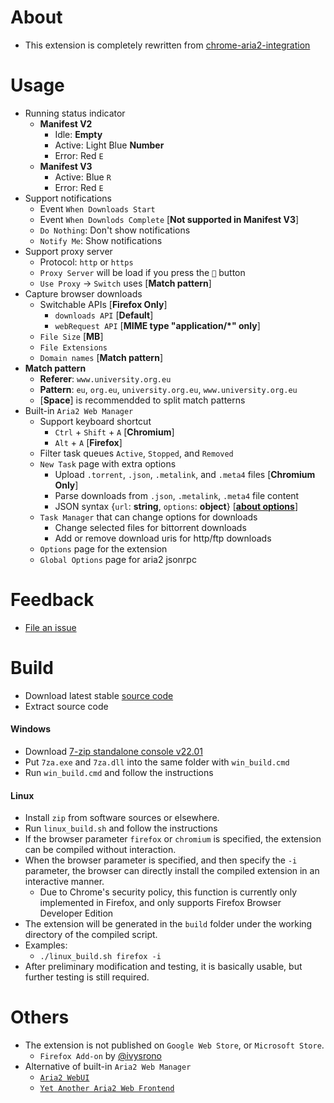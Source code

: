 # About

- This extension is completely rewritten from [chrome-aria2-integration](https://github.com/robbielj/chrome-aria2-integration)

# Usage
- Running status indicator
    - **Manifest V2**
        - Idle: **Empty**
        - Active: Light Blue **Number**
        - Error: Red `E`
    - **Manifest V3**
        - Active: Blue `R`
        - Error: Red `E`
- Support notifications
    - Event `When Downloads Start`
    - Event `When Downlods Complete` [**Not supported in Manifest V3**]
    - `Do Nothing`: Don't show notifications
    - `Notify Me`: Show notifications
- Support proxy server
    - Protocol: `http` or `https`
    - `Proxy Server` will be load if you press the `🔖` button
    - `Use Proxy` → `Switch` uses [**Match pattern**]
- Capture browser downloads
    - Switchable APIs  [**Firefox Only**]
        - `downloads API` [**Default**]
        - `webRequest API` [**MIME type "application/\*" only**]
    - `File Size` [**MB**]
    - `File Extensions`
    - `Domain names` [**Match pattern**]
- **Match pattern**
    - **Referer**: `www.university.org.eu`
    - **Pattern**: `eu`, `org.eu`, `university.org.eu`, `www.university.org.eu`
    - [**Space**] is recommendded to split match patterns
- Built-in `Aria2 Web Manager`
    - Support keyboard shortcut
        - `Ctrl` + `Shift` + `A` [**Chromium**]
        - `Alt` + `A` [**Firefox**]
    - Filter task queues `Active`, `Stopped`, and `Removed`
    - `New Task` page with extra options
        - Upload `.torrent`, `.json`, `.metalink`, and `.meta4` files [**Chromium Only**]
        - Parse downloads from `.json`, `.metalink`, `.meta4` file content
        - JSON syntax {`url`: **string**, `options`: **object**} [**[about options](https://aria2.github.io/manual/en/html/aria2c.html#options)**]
    - `Task Manager` that can change options for downloads
        - Change selected files for bittorrent downloads
        - Add or remove download uris for http/ftp downloads
    - `Options` page for the extension
    - `Global Options` page for aria2 jsonrpc

# Feedback

- [File an issue](https://github.com/jc3213/download_with_aria2/issues/new/)

# Build

- Download latest stable [source code](https://github.com/jc3213/download_with_aria2/releases/latest)
- Extract source code

#### Windows
- Download [7-zip standalone console v22.01](https://www.7-zip.org/a/7z2201-extra.7z)
- Put `7za.exe` and `7za.dll` into the same folder with `win_build.cmd`
- Run `win_build.cmd` and follow the instructions

#### Linux
- Install `zip` from software sources or elsewhere.
- Run `linux_build.sh` and follow the instructions
- If the browser parameter `firefox` or `chromium` is specified, the extension can be compiled without interaction.
- When the browser parameter is specified, and then specify the `-i` parameter, the browser can directly install the compiled extension in an interactive manner.
    - Due to Chrome's security policy, this function is currently only implemented in Firefox, and only supports Firefox Browser Developer Edition
- The extension will be generated in the `build` folder under the working directory of the compiled script.
- Examples:
    - `./linux_build.sh firefox -i`
- After preliminary modification and testing, it is basically usable, but further testing is still required.

# Others

- The extension is not published on `Google Web Store`, or `Microsoft Store`.
    - `Firefox Add-on` by [@ivysrono](https://addons.mozilla.org/firefox/addon/download-with-aria2/)
- Alternative of built-in `Aria2 Web Manager`
    - [`Aria2 WebUI`](https://ziahamza.github.io/webui-aria2/)
    - [`Yet Another Aria2 Web Frontend`](http://binux.github.io/yaaw/demo/)
